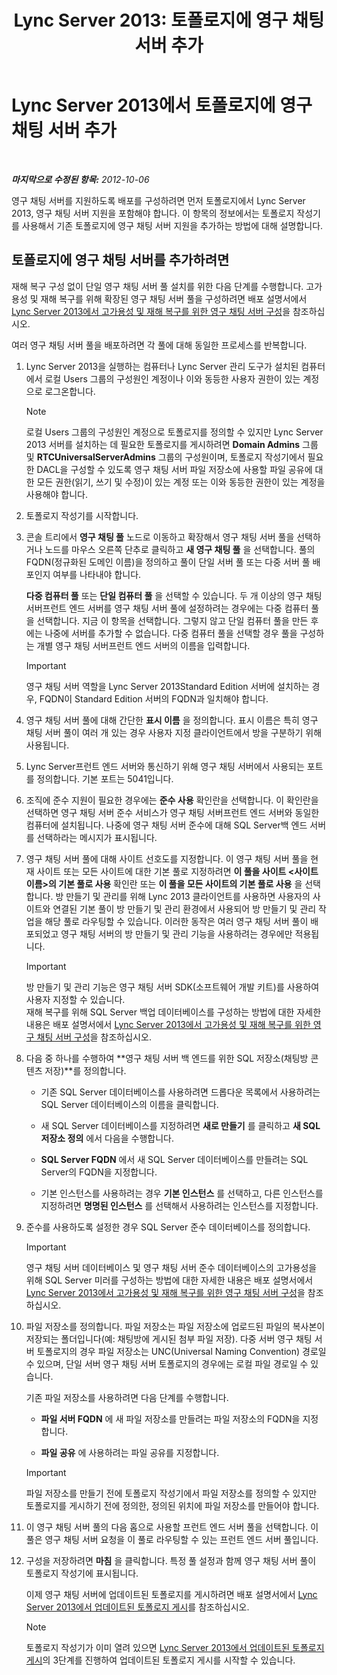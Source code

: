 ﻿---
title: 'Lync Server 2013: 토폴로지에 영구 채팅 서버 추가'
TOCTitle: 토폴로지에 영구 채팅 서버 추가
ms:assetid: 8389b307-8c17-4e45-b3b5-5dc9fcfc2ffb
ms:mtpsurl: https://technet.microsoft.com/ko-kr/library/JJ205049(v=OCS.15)
ms:contentKeyID: 49304230
ms.date: 08/24/2015
mtps_version: v=OCS.15
ms.translationtype: HT
---

# Lync Server 2013에서 토폴로지에 영구 채팅 서버 추가

 

_**마지막으로 수정된 항목:** 2012-10-06_

영구 채팅 서버를 지원하도록 배포를 구성하려면 먼저 토폴로지에서 Lync Server 2013, 영구 채팅 서버 지원을 포함해야 합니다. 이 항목의 정보에서는 토폴로지 작성기를 사용해서 기존 토폴로지에 영구 채팅 서버 지원을 추가하는 방법에 대해 설명합니다.

## 토폴로지에 영구 채팅 서버를 추가하려면

재해 복구 구성 없이 단일 영구 채팅 서버 풀 설치를 위한 다음 단계를 수행합니다. 고가용성 및 재해 복구를 위해 확장된 영구 채팅 서버 풀을 구성하려면 배포 설명서에서 [Lync Server 2013에서 고가용성 및 재해 복구를 위한 영구 채팅 서버 구성](lync-server-2013-configuring-persistent-chat-server-for-high-availability-and-disaster-recovery.md)을 참조하십시오.

여러 영구 채팅 서버 풀을 배포하려면 각 풀에 대해 동일한 프로세스를 반복합니다.

1.  Lync Server 2013을 실행하는 컴퓨터나 Lync Server 관리 도구가 설치된 컴퓨터에서 로컬 Users 그룹의 구성원인 계정이나 이와 동등한 사용자 권한이 있는 계정으로 로그온합니다.
    

    > [!NOTE]
    > 로컬 Users 그룹의 구성원인 계정으로 토폴로지를 정의할 수 있지만 Lync Server 2013 서버를 설치하는 데 필요한 토폴로지를 게시하려면 <STRONG>Domain Admins</STRONG> 그룹 및 <STRONG>RTCUniversalServerAdmins</STRONG> 그룹의 구성원이며, 토폴로지 작성기에서 필요한 DACL을 구성할 수 있도록 영구 채팅 서버 파일 저장소에 사용할 파일 공유에 대한 모든 권한(읽기, 쓰기 및 수정)이 있는 계정 또는 이와 동등한 권한이 있는 계정을 사용해야 합니다.



2.  토폴로지 작성기를 시작합니다.

3.  콘솔 트리에서 **영구 채팅 풀** 노드로 이동하고 확장해서 영구 채팅 서버 풀을 선택하거나 노드를 마우스 오른쪽 단추로 클릭하고 **새 영구 채팅 풀** 을 선택합니다. 풀의 FQDN(정규화된 도메인 이름)을 정의하고 풀이 단일 서버 풀 또는 다중 서버 풀 배포인지 여부를 나타내야 합니다.
    
    **다중 컴퓨터 풀** 또는 **단일 컴퓨터 풀** 을 선택할 수 있습니다. 두 개 이상의 영구 채팅 서버프런트 엔드 서버를 영구 채팅 서버 풀에 설정하려는 경우에는 다중 컴퓨터 풀을 선택합니다. 지금 이 항목을 선택합니다. 그렇지 않고 단일 컴퓨터 풀을 만든 후에는 나중에 서버를 추가할 수 없습니다. 다중 컴퓨터 풀을 선택할 경우 풀을 구성하는 개별 영구 채팅 서버프런트 엔드 서버의 이름을 입력합니다.
    

    > [!IMPORTANT]
    > 영구 채팅 서버 역할을 Lync Server 2013Standard Edition 서버에 설치하는 경우, FQDN이 Standard Edition 서버의 FQDN과 일치해야 합니다.



4.  영구 채팅 서버 풀에 대해 간단한 **표시 이름** 을 정의합니다. 표시 이름은 특히 영구 채팅 서버 풀이 여러 개 있는 경우 사용자 지정 클라이언트에서 방을 구분하기 위해 사용됩니다.

5.  Lync Server프런트 엔드 서버와 통신하기 위해 영구 채팅 서버에서 사용되는 포트를 정의합니다. 기본 포트는 5041입니다.

6.  조직에 준수 지원이 필요한 경우에는 **준수 사용** 확인란을 선택합니다. 이 확인란을 선택하면 영구 채팅 서버 준수 서비스가 영구 채팅 서버프런트 엔드 서버와 동일한 컴퓨터에 설치됩니다. 나중에 영구 채팅 서버 준수에 대해 SQL Server백 엔드 서버를 선택하라는 메시지가 표시됩니다.

7.  영구 채팅 서버 풀에 대해 사이트 선호도를 지정합니다. 이 영구 채팅 서버 풀을 현재 사이트 또는 모든 사이트에 대한 기본 풀로 지정하려면 **이 풀을 사이트 \<사이트 이름\>의 기본 풀로 사용** 확인란 또는 **이 풀을 모든 사이트의 기본 풀로 사용** 을 선택합니다. 방 만들기 및 관리를 위해 Lync 2013 클라이언트를 사용하면 사용자의 사이트와 연결된 기본 풀이 방 만들기 및 관리 환경에서 사용되어 방 만들기 및 관리 작업을 해당 풀로 라우팅할 수 있습니다. 이러한 동작은 여러 영구 채팅 서버 풀이 배포되었고 영구 채팅 서버의 방 만들기 및 관리 기능을 사용하려는 경우에만 적용됩니다.
    

    > [!IMPORTANT]
    > 방 만들기 및 관리 기능은 영구 채팅 서버 SDK(소프트웨어 개발 키트)를 사용하여 사용자 지정할 수 있습니다.<BR>재해 복구를 위해 SQL Server 백업 데이터베이스를 구성하는 방법에 대한 자세한 내용은 배포 설명서에서 <A href="lync-server-2013-configuring-persistent-chat-server-for-high-availability-and-disaster-recovery.md">Lync Server 2013에서 고가용성 및 재해 복구를 위한 영구 채팅 서버 구성</A>을 참조하십시오.



8.  다음 중 하나를 수행하여 **영구 채팅 서버 백 엔드를 위한 SQL 저장소(채팅방 콘텐츠 저장)**를 정의합니다.
    
      - 기존 SQL Server 데이터베이스를 사용하려면 드롭다운 목록에서 사용하려는 SQL Server 데이터베이스의 이름을 클릭합니다.
    
      - 새 SQL Server 데이터베이스를 지정하려면 **새로 만들기** 를 클릭하고 **새 SQL 저장소 정의** 에서 다음을 수행합니다.
    
    <!-- end list -->
    
      - **SQL Server FQDN** 에서 새 SQL Server 데이터베이스를 만들려는 SQL Server의 FQDN을 지정합니다.
    
      - 기본 인스턴스를 사용하려는 경우 **기본 인스턴스** 를 선택하고, 다른 인스턴스를 지정하려면 **명명된 인스턴스** 를 선택해서 사용하려는 인스턴스를 지정합니다.

9.  준수를 사용하도록 설정한 경우 SQL Server 준수 데이터베이스를 정의합니다.
    

    > [!IMPORTANT]
    > 영구 채팅 서버 데이터베이스 및 영구 채팅 서버 준수 데이터베이스의 고가용성을 위해 SQL Server 미러를 구성하는 방법에 대한 자세한 내용은 배포 설명서에서 <A href="lync-server-2013-configuring-persistent-chat-server-for-high-availability-and-disaster-recovery.md">Lync Server 2013에서 고가용성 및 재해 복구를 위한 영구 채팅 서버 구성</A>을 참조하십시오.



10. 파일 저장소를 정의합니다. 파일 저장소는 파일 저장소에 업로드된 파일의 복사본이 저장되는 폴더입니다(예: 채팅방에 게시된 첨부 파일 저장). 다중 서버 영구 채팅 서버 토폴로지의 경우 파일 저장소는 UNC(Universal Naming Convention) 경로일 수 있으며, 단일 서버 영구 채팅 서버 토폴로지의 경우에는 로컬 파일 경로일 수 있습니다.
    
    기존 파일 저장소를 사용하려면 다음 단계를 수행합니다.
    
      - **파일 서버 FQDN** 에 새 파일 저장소를 만들려는 파일 저장소의 FQDN을 지정합니다.
    
      - **파일 공유** 에 사용하려는 파일 공유를 지정합니다.
    

    > [!IMPORTANT]
    > 파일 저장소를 만들기 전에 토폴로지 작성기에서 파일 저장소를 정의할 수 있지만 토폴로지를 게시하기 전에 정의한, 정의된 위치에 파일 저장소를 만들어야 합니다.



11. 이 영구 채팅 서버 풀의 다음 홉으로 사용할 프런트 엔드 서버 풀을 선택합니다. 이 풀은 영구 채팅 서버 요청을 이 풀로 라우팅할 수 있는 프런트 엔드 서버 풀입니다.

12. 구성을 저장하려면 **마침** 을 클릭합니다. 특정 풀 설정과 함께 영구 채팅 서버 풀이 토폴로지 작성기에 표시됩니다.
    
    이제 영구 채팅 서버에 업데이트된 토폴로지를 게시하려면 배포 설명서에서 [Lync Server 2013에서 업데이트된 토폴로지 게시](lync-server-2013-publish-the-updated-topology.md)를 참조하십시오.
    

    > [!NOTE]
    > 토폴로지 작성기가 이미 열려 있으면 <A href="lync-server-2013-publish-the-updated-topology.md">Lync Server 2013에서 업데이트된 토폴로지 게시</A>의 3단계를 진행하여 업데이트된 토폴로지 게시를 시작할 수 있습니다.


